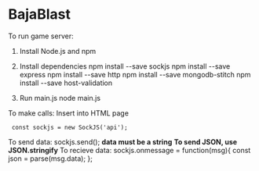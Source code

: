 # BajaBlast

To run game server:
  
  1. Install Node.js and npm
  
  2. Install dependencies
  npm install --save sockjs
  npm install --save express
  npm install --save http
  npm install --save mongodb-stitch
  npm install --save host-validation
      
  3. Run main.js
      node main.js
      
To make calls:
     Insert <script src="https://cdn.jsdelivr.net/npm/sockjs-client@1/dist/sockjs.min.js"></script>
     into HTML page
     
     const sockjs = new SockJS('api');

To send data:
    sockjs.send(<data>);
    ****data must be a string****
    ****To send JSON, use JSON.stringify****
To recieve data:
    sockjs.onmessage = function(msg){
        const json = parse(msg.data);
    };
